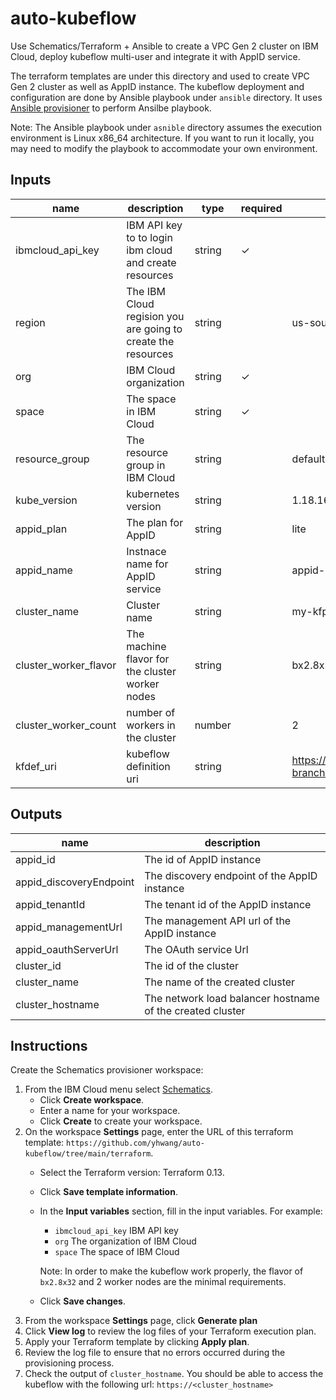 # auto-kubeflow
Use Schematics/Terraform + Ansible to create a VPC Gen 2 cluster on IBM Cloud,
deploy kubeflow multi-user and integrate it with AppID service.

The terraform templates are under this directory and used to create VPC
Gen 2 cluster as well as AppID instance. The kubeflow deployment and
configuration are done by Ansible playbook under `ansible` directory.
It uses [Ansible provisioner](https://github.com/radekg/terraform-provisioner-ansible)
to perform Ansilbe playbook.

Note: The Ansible playbook under `asnible` directory assumes the execution
environment is Linux x86_64 architecture. If you want to run it locally, you may need
to modify the playbook to accommodate your own environment.
## Inputs

| name | description | type | required | default | sensitive |
| ------------------------- | ---------------------------------------------------------------------------------------------------------------------------------- | -------------- | ---------- | ------------------------------------ | ---- |
|  ibmcloud_api_key      | IBM API key to to login ibm cloud and create resources |  string |  ✓  |      | ✓ |
|  region                | The IBM Cloud regision you are going to create the resources | string  |   | us-south |  |
|  org                   | IBM Cloud organization | string  |  ✓ |  |  |
|  space                 | The space in IBM Cloud | string  | ✓ |  |  |
|  resource_group        | The resource group in IBM Cloud | string  |  | default |  |
|  kube_version          | kubernetes version | string  |  | 1.18.16 |  |
|  appid_plan            | The plan for AppID | string  |  | lite |  |
|  appid_name            | Instnace name for AppID service | string  |   | appid-instance |  |
|  cluster_name          | Cluster name | string  |   | my-kfp-cluster | |
|  cluster_worker_flavor | The machine flavor for the cluster worker nodes | string  |   | bx2.8x32 |  |
|  cluster_worker_count  | number of workers in the cluster | number  |   | 2 |  |
|  kfdef_uri             | kubeflow definition uri | string  |   | https://raw.githubusercontent.com/kubeflow/manifests/v1.2-branch/kfdef/kfctl_ibm_multi_user.v1.2.0.yaml |  |

## Outputs

|  **name**      |    **description**  |
|  --------------------------------------- | ------------------------------------------- |
|  appid_id                | The id of AppID instance |
|  appid_discoveryEndpoint | The discovery endpoint of the AppID instance |
|  appid_tenantId          | The tenant id of the AppID instance |
|  appid_managementUrl     | The management API url of the AppID instance |
|  appid_oauthServerUrl    | The OAuth service Url |
|  cluster_id              | The id of the cluster |
|  cluster_name            | The name of the created cluster |
|  cluster_hostname        | The network load balancer hostname of the created cluster |


## Instructions
Create the Schematics provisioner workspace:
1. From the IBM Cloud menu select [Schematics](https://cloud.ibm.com/schematics/overview).
   - Click **Create workspace**.   
   - Enter a name for your workspace.   
   - Click **Create** to create your workspace.
2. On the workspace **Settings** page, enter the URL of this terraform
   template: `https://github.com/yhwang/auto-kubeflow/tree/main/terraform`.
   - Select the Terraform version: Terraform 0.13.
   - Click **Save template information**.
   - In the **Input variables** section,  fill in the input variables. For example:
     - `ibmcloud_api_key` IBM API key
     - `org` The organization of IBM Cloud
     - `space` The space of IBM Cloud

     Note: In order to make the kubeflow work properly, the flavor of `bx2.8x32`
     and 2 worker nodes are the minimal requirements.

   - Click **Save changes**.
3. From the workspace **Settings** page, click **Generate plan** 
4. Click **View log** to review the log files of your Terraform
    execution plan.
5. Apply your Terraform template by clicking **Apply plan**.
6. Review the log file to ensure that no errors occurred during the provisioning
   process.
7. Check the output of `cluster_hostname`. You should be able to access the
   kubeflow with the following url: `https://<cluster_hostname>`
